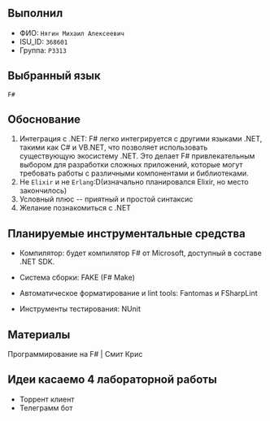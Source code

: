 ## Выполнил

* ФИО: `Нягин Михаил Алексеевич`
* ISU_ID: `368601`
* Группа: `P3313`

## Выбранный язык

`F#`

## Обоснование

1. Интеграция с .NET: F# легко интегрируется с другими языками .NET, такими как C# и VB.NET, что позволяет использовать
существующую экосистему .NET. Это делает F# привлекательным выбором для разработки сложных приложений, которые могут
требовать работы с различными компонентами и библиотеками.
2. Не `Elixir` и не `Erlang`:D(изначально планировался Elixir, но место закончилось)
3. Условный плюс -- приятный и простой синтаксис
4. Желание познакомиться с .NET

## Планируемые инструментальные средства

* Компилятор: будет компилятор F# от Microsoft, доступный в составе .NET SDK.

* Система сборки: FAKE (F# Make)

* Автоматическое форматирование и lint tools: Fantomas и FSharpLint 

* Инструменты тестирования: NUnit 

## Материалы

Программирование на F# | Смит Крис

## Идеи касаемо 4 лабораторной работы

* Торрент клиент
* Телеграмм бот
